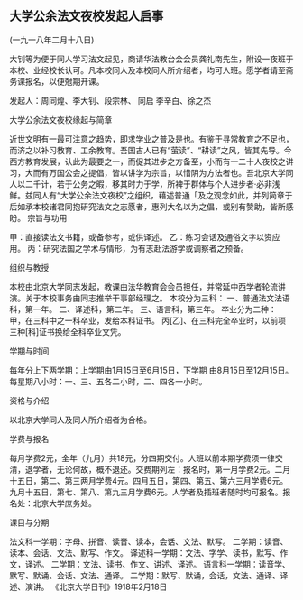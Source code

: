 ## 大学公余法文夜校发起人启事

(一九一八年二月十八日)

大钊等为便于同人学习法文起见，商请华法教台会会员龚礼南先生，附设一夜班于本校、业经校长认可。凡本校同人及本校同人所介绍者，均可人班。愿学者请至斋务课报名，以便尅期开课。

发起人：周同煌、李大钊、段宗林、  同启  李辛白、徐之杰

大学公余法文夜校缘起与简章

近世文明有一最可注意之趋势，即求学业之普及是也。有鉴于寻常教育之不足也，而济之以补习教育、工余教育。吾国古人已有“萤读”、“耕读”之风，皆其先导。今西方教育发展，认此为最要之一，而促其进步之方备至，小而有一二十人夜校之讲习，大而有万国公会之提倡，皆以讲学为宗旨，以惜阴为方法者也。吾北京大学同人以二千计，若于公务之暇，移其时力于学，所裨于群体与个人进步者·必非浅鲜。兹同人有“大学公余法文夜校”之组织，藉述普通「及之观念如此，并列简章于后如承本校诸君同抱研究法文之志愿者，惠列大名以为之倡，或别有赞助，皆所感盼。
宗旨与功用

甲：直接读法文书籍，或备参考，或供译述。
乙：练习会话及通俗文字以资应用。
丙：研究法国之学术与情形，为有志赴法游学或调察者之预备。

组织与教授

本校由北京大学同志发起，教课由法华教育会会员担任，并常延中西学者轮流讲演。关于本校事务由同志推举干事部经理之。
本校分为三科：
一、普通法文法语科，第一年。
二、译述科，第二年。
三、语言科，第三年。
卒业分为二种：
甲，在三科中之一科卒业，发给本科证书。
丙[乙]、在三科完全卒业时，以前项三种[科]证书换给全科卒业文凭。

学期与时间

每年分上下两学期：上学期由1月15日至6月15日，下学期
由8月15日至12月15日。
每星期八小时：一、三、五各二小时，二、四各一小时。

资格与介绍

以北京大学同人及同人所介绍者为合格。

学费与报名

每月学费2元，全年（九月）共18元，分四期交付。人班以前本期学费须一律交清，退学者，无论何故，概不退还。交费期列左：报名时，第一月学费2元。二月十五日，第二、第三两月学费4元。四月五日，第四、第五、第六三月学费6元。九月十五日，第七、第八、第九三月学费6元。人学者及插班者随时均可报名。报名处：北京大学庶务处。

课目与分期

法文科一学期：字母、拼音、读音、读本，会话、文法、默写。
二学期：读音、读本、会话、文法、默写、作文。
译述科一学期：文法、字学、读书，默写、作文，译述。
二学期：文法、读书、作文、讲述、译述。
语言科一学期：读音学、默写、默诵、会话、文法、通译。
二学期：默写、默诵，会话，文法、通译、译述、演讲。
《北京大学日刊》1918年2月18日

